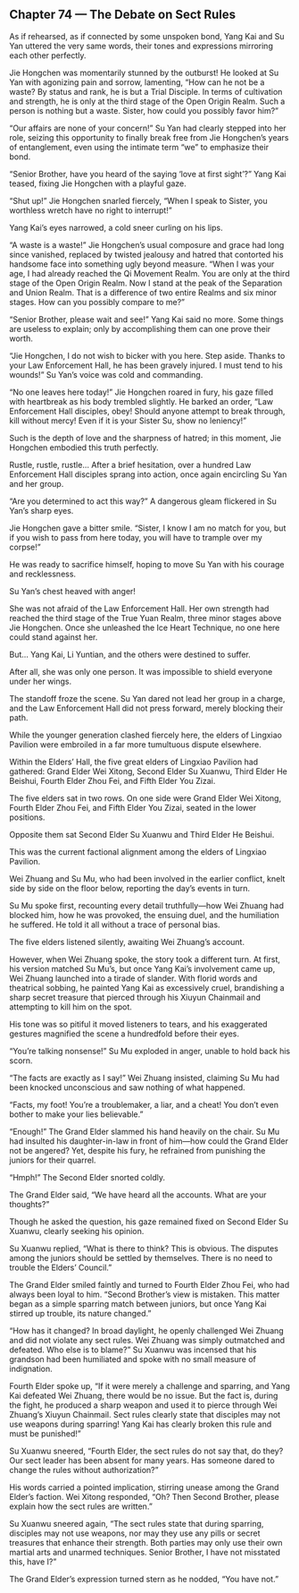 ## Chapter 74 — The Debate on Sect Rules

As if rehearsed, as if connected by some unspoken bond, Yang Kai and Su Yan uttered the very same words, their tones and expressions mirroring each other perfectly.

Jie Hongchen was momentarily stunned by the outburst! He looked at Su Yan with agonizing pain and sorrow, lamenting, “How can he not be a waste? By status and rank, he is but a Trial Disciple. In terms of cultivation and strength, he is only at the third stage of the Open Origin Realm. Such a person is nothing but a waste. Sister, how could you possibly favor him?”

“Our affairs are none of your concern!” Su Yan had clearly stepped into her role, seizing this opportunity to finally break free from Jie Hongchen’s years of entanglement, even using the intimate term “we” to emphasize their bond.

“Senior Brother, have you heard of the saying ‘love at first sight’?” Yang Kai teased, fixing Jie Hongchen with a playful gaze.

“Shut up!” Jie Hongchen snarled fiercely, “When I speak to Sister, you worthless wretch have no right to interrupt!”

Yang Kai’s eyes narrowed, a cold sneer curling on his lips.

“A waste is a waste!” Jie Hongchen’s usual composure and grace had long since vanished, replaced by twisted jealousy and hatred that contorted his handsome face into something ugly beyond measure. “When I was your age, I had already reached the Qi Movement Realm. You are only at the third stage of the Open Origin Realm. Now I stand at the peak of the Separation and Union Realm. That is a difference of two entire Realms and six minor stages. How can you possibly compare to me?”

“Senior Brother, please wait and see!” Yang Kai said no more. Some things are useless to explain; only by accomplishing them can one prove their worth.

“Jie Hongchen, I do not wish to bicker with you here. Step aside. Thanks to your Law Enforcement Hall, he has been gravely injured. I must tend to his wounds!” Su Yan’s voice was cold and commanding.

“No one leaves here today!” Jie Hongchen roared in fury, his gaze filled with heartbreak as his body trembled slightly. He barked an order, “Law Enforcement Hall disciples, obey! Should anyone attempt to break through, kill without mercy! Even if it is your Sister Su, show no leniency!”

Such is the depth of love and the sharpness of hatred; in this moment, Jie Hongchen embodied this truth perfectly.

Rustle, rustle, rustle... After a brief hesitation, over a hundred Law Enforcement Hall disciples sprang into action, once again encircling Su Yan and her group.

“Are you determined to act this way?” A dangerous gleam flickered in Su Yan’s sharp eyes.

Jie Hongchen gave a bitter smile. “Sister, I know I am no match for you, but if you wish to pass from here today, you will have to trample over my corpse!”

He was ready to sacrifice himself, hoping to move Su Yan with his courage and recklessness.

Su Yan’s chest heaved with anger!

She was not afraid of the Law Enforcement Hall. Her own strength had reached the third stage of the True Yuan Realm, three minor stages above Jie Hongchen. Once she unleashed the Ice Heart Technique, no one here could stand against her.

But... Yang Kai, Li Yuntian, and the others were destined to suffer.

After all, she was only one person. It was impossible to shield everyone under her wings.

The standoff froze the scene. Su Yan dared not lead her group in a charge, and the Law Enforcement Hall did not press forward, merely blocking their path.

While the younger generation clashed fiercely here, the elders of Lingxiao Pavilion were embroiled in a far more tumultuous dispute elsewhere.

Within the Elders’ Hall, the five great elders of Lingxiao Pavilion had gathered: Grand Elder Wei Xitong, Second Elder Su Xuanwu, Third Elder He Beishui, Fourth Elder Zhou Fei, and Fifth Elder You Zizai.

The five elders sat in two rows. On one side were Grand Elder Wei Xitong, Fourth Elder Zhou Fei, and Fifth Elder You Zizai, seated in the lower positions.

Opposite them sat Second Elder Su Xuanwu and Third Elder He Beishui.

This was the current factional alignment among the elders of Lingxiao Pavilion.

Wei Zhuang and Su Mu, who had been involved in the earlier conflict, knelt side by side on the floor below, reporting the day’s events in turn.

Su Mu spoke first, recounting every detail truthfully—how Wei Zhuang had blocked him, how he was provoked, the ensuing duel, and the humiliation he suffered. He told it all without a trace of personal bias.

The five elders listened silently, awaiting Wei Zhuang’s account.

However, when Wei Zhuang spoke, the story took a different turn. At first, his version matched Su Mu’s, but once Yang Kai’s involvement came up, Wei Zhuang launched into a tirade of slander. With florid words and theatrical sobbing, he painted Yang Kai as excessively cruel, brandishing a sharp secret treasure that pierced through his Xiuyun Chainmail and attempting to kill him on the spot.

His tone was so pitiful it moved listeners to tears, and his exaggerated gestures magnified the scene a hundredfold before their eyes.

“You’re talking nonsense!” Su Mu exploded in anger, unable to hold back his scorn.

“The facts are exactly as I say!” Wei Zhuang insisted, claiming Su Mu had been knocked unconscious and saw nothing of what happened.

“Facts, my foot! You’re a troublemaker, a liar, and a cheat! You don’t even bother to make your lies believable.”

“Enough!” The Grand Elder slammed his hand heavily on the chair. Su Mu had insulted his daughter-in-law in front of him—how could the Grand Elder not be angered? Yet, despite his fury, he refrained from punishing the juniors for their quarrel.

“Hmph!” The Second Elder snorted coldly.

The Grand Elder said, “We have heard all the accounts. What are your thoughts?”

Though he asked the question, his gaze remained fixed on Second Elder Su Xuanwu, clearly seeking his opinion.

Su Xuanwu replied, “What is there to think? This is obvious. The disputes among the juniors should be settled by themselves. There is no need to trouble the Elders’ Council.”

The Grand Elder smiled faintly and turned to Fourth Elder Zhou Fei, who had always been loyal to him. “Second Brother’s view is mistaken. This matter began as a simple sparring match between juniors, but once Yang Kai stirred up trouble, its nature changed.”

“How has it changed? In broad daylight, he openly challenged Wei Zhuang and did not violate any sect rules. Wei Zhuang was simply outmatched and defeated. Who else is to blame?” Su Xuanwu was incensed that his grandson had been humiliated and spoke with no small measure of indignation.

Fourth Elder spoke up, “If it were merely a challenge and sparring, and Yang Kai defeated Wei Zhuang, there would be no issue. But the fact is, during the fight, he produced a sharp weapon and used it to pierce through Wei Zhuang’s Xiuyun Chainmail. Sect rules clearly state that disciples may not use weapons during sparring! Yang Kai has clearly broken this rule and must be punished!”

Su Xuanwu sneered, “Fourth Elder, the sect rules do not say that, do they? Our sect leader has been absent for many years. Has someone dared to change the rules without authorization?”

His words carried a pointed implication, stirring unease among the Grand Elder’s faction. Wei Xitong responded, “Oh? Then Second Brother, please explain how the sect rules are written.”

Su Xuanwu sneered again, “The sect rules state that during sparring, disciples may not use weapons, nor may they use any pills or secret treasures that enhance their strength. Both parties may only use their own martial arts and unarmed techniques. Senior Brother, I have not misstated this, have I?”

The Grand Elder’s expression turned stern as he nodded, “You have not.”